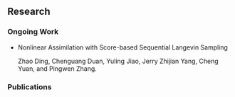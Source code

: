 

## Research

### Ongoing Work

* <span class="green-text">Nonlinear Assimilation with Score-based Sequential Langevin Sampling</span>

  Zhao Ding, Chenguang Duan, Yuling Jiao, Jerry Zhijian Yang, Cheng Yuan, and Pingwen Zhang.

### Publications
